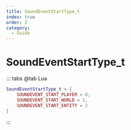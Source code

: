 ```yaml
---
title: SoundEventStartType_t
index: true
order: 2
category:
  - Guide
---
```


# SoundEventStartType_t
::: tabs
@tab Lua
```lua
SoundEventStartType_t = {
    SOUNDEVENT_START_PLAYER = 0,
    SOUNDEVENT_START_WORLD = 1,
    SOUNDEVENT_START_ENTITY = 2
}
```
:::
